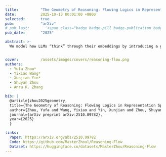 ```yaml
---
title:          "The Geometry of Reasoning: Flowing Logics in Representation Space"
date:           2025-10-13 00:01:00 +0800
selected:       true
pub:            "arXiv"
# pub_last:       '<span class="badge badge-pill badge-publication badge-success">Oral (3/68 ≈ 4.4%)</span>'
pub_date:       "2025"

abstract: >-
  We model how LLMs “think” through their embeddings by introducing a geometric framework of reasoning flows, where logical inference emerges as smooth trajectories in representation space whose velocity and curvature are governed by logical structure rather than surface semantics, validated through cross-topic, cross-language experiments that open a new lens for interpretability.


cover:          /assets/images/covers/reasoning-flow.png
authors:
  - Yufa Zhou*
  - Yixiao Wang*
  - Xunjian Yin*
  - Shuyan Zhou
  - Anru R. Zhang

bib: |
  @article{zhou2025geometry,
  title={The Geometry of Reasoning: Flowing Logics in Representation Space},
  author={Zhou, Yufa and Wang, Yixiao and Yin, Xunjian and Zhou, Shuyan and Zhang, Anru R.},
  journal={arXiv preprint arXiv:2510.09782},
  year={2025}
  }

links:
  Paper: https://arxiv.org/abs/2510.09782
  Code: https://github.com/MasterZhoul/Reasoning-Flow
  Dataset: https://huggingface.co/datasets/MasterZhou/Reasoning-Flow
---
```

